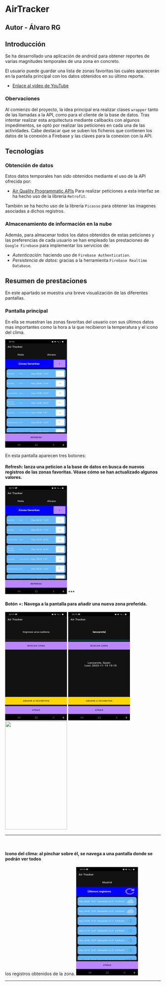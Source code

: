 # AirTracker
## Autor - Álvaro RG

## Introducción
Se ha desarrollado una aplicación de android para obtener reportes de varias magnitudes temporales
de una zona en concreto. 

El usuario puede guardar una lista de zonas favoritas las cuales aparecerán en la pantalla principal
con los datos obtenidos en su último reporte.

* [Enlace al video de YouTube](https://www.youtube.com/watch?v=roDhwJLTDX8)

### Obervaciones
Al comienzo del proyecto, la idea principal era realizar clases `wrapper` tanto de las llamadas a la API, como
para el cliente de la base de datos. Tras intentar realizar esta arquitectura mediante callbacks con algunos
impedimentos, se optó por realizar las peticiones en cada una de las actividades. Cabe destacar que se suben los
ficheros que contienen los datos de la conexión a Firebase y las claves para la conexion con la API.

## Tecnologías
### Obtención de datos
Estos datos temporales han sido obtenidos mediante el uso de la API ofrecida por:
 * [Air Quality Programmatic APIs](https://aqicn.org/api/es/)
Para realizar peticiones a esta interfaz se ha hecho uso de la librería `Retrofit`.

También se ha hecho uso de la librería `Picasso` para obtener las imagenes asociadas a dichos registros.

### Almacenamiento de información en la nube
Además, para almacenar todos los datos obtenidos de estas peticiones y las preferencias de cada usuario
se han empleado las prestaciones de `Google Firebase` para implementar los servicios de:

* *Autenticación*: haciendo uso de `Firebase Authentication`.
* *Persistencia de datos*: gracias a la herramienta `Firebase Realtime Database`.


## Resumen de prestaciones
En este apartado se muestra una breve visualización de las diferentes pantallas.
### Pantalla principal
En ella se muestran las zonas favoritas del usuario con sus últimos datos mas importantes
como la hora a la que recibieron la temperatura y el icono del clima.

  <img src="./imgs/favoritos.jpg" width="200" height="350">
  <br>

En esta pantalla aparecen tres botones:

#### Refresh: lanza una peticion a la base de datos en busca de nuevos registros de las zonas  favoritas. Véase cómo se han actualizado algunos valores.
  <img src="./imgs/favoritos_refresh.jpg" width="200" height="350">
  ***
  <br>

#### Botón +: Navega a la pantalla para añadir una nueva zona preferida.
  <img src="./imgs/buscar_vacio.jpg" width="200" height="350">   <img src="./imgs/buscar_resultado.jpg" width="200" height="350">   <img src="./imgs/buscar_añadido.jpg" width="200" height="350">
  ***
<br>

#### Icono del clima: al pinchar sobre él, se navega a una pantalla donde se podrán ver todos
  los registros obtenidos de la zona.
  <img src="./imgs/registros_madrid.jpg" width="200" height="350">
  ***
<br>
